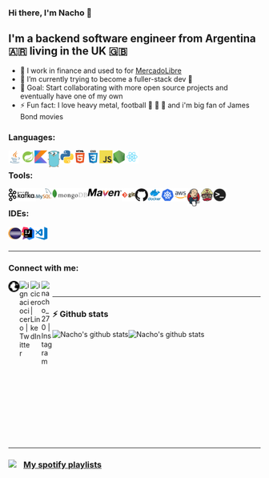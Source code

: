 ### Hi there, I'm Nacho 👋

## I'm a backend software engineer from Argentina 🇦🇷 living in the UK 🇬🇧

- 🔭 I work in finance and used to for [MercadoLibre](http://mercadolibre.com.ar/)
- 🌱 I’m currently trying to become a fuller-stack dev 🤣
- 🥅 Goal: Start collaborating with more open source projects and eventually have one of my own
- ⚡ Fun fact: I love heavy metal, football 💙 💛 💙 and i'm big fan of James Bond movies

### Languages:

<img align="left" alt="Java" width="26px" src="img/java.png"/>
<img align="left" alt="Spring" width="26px" src="img/spring.png"/>
<img align="left" alt="Kotlin" width="26px" src="img/kotlin.png"/>
<img align="left" alt="Golang" width="26px" src="img/gopher.png"/>
<img align="left" alt="Python" width="26px" src="img/python.png"/>
<img align="left" alt="HTML5" width="26px" src="img/html.png" />
<img align="left" alt="CSS3" width="26px" src="img/css.png" />
<img align="left" alt="JavaScript" width="26px" src="img/javascript.png" />
<img align="left" alt="Node.js" width="26px" src="img/nodejs.png" />
<img align="left" alt="React" width="26px" src="img/react.png" />

<br />

### Tools:

<img align="left" alt="Apache Kafka" width="55px" src="img/kafka.png" />
<img align="left" alt="MySQL" width="32px" src="img/mysql.png" />
<img align="left" alt="MongoDB" width="70px" src="img/mongodb.png" />
<img align="left" alt="Maven" width="70px" src="img/maven.png"/>
<img align="left" alt="Git" width="26px" src="img/git.png" />
<img align="left" alt="GitHub" width="26px" src="img/github.png" />
<img align="left" alt="Docker" width="26px" src="img/docker.png" />
<img align="left" alt="Kubernetes" width="26px" src="img/kubernetes.png" />
<img align="left" alt="AWS" width="26px" src="img/aws.png" />
<img align="left" alt="Jenkins" width="26px" src="img/jenkins.png" />
<img align="left" alt="Travis-CI" width="26px" src="img/travis.png" />
<img align="left" alt="Terminal" width="26px" src="img/terminal.png" />

<br />

### IDEs:

<img align="left" alt="Eclipse" width="26px" src="img/eclipse.png"/>
<img align="left" alt="IntelliJ" width="26px" src="img/intellij.png"/>
<img align="left" alt="Visual Studio Code" width="26px" src="img/vscode.png" />

<br />
<br />

---

### Connect with me:

[<img align="left" alt="nacho270.github.io" width="22px" src="https://raw.githubusercontent.com/iconic/open-iconic/master/svg/globe.svg" />][website]
[<img align="left" alt="ignaciocicero | Twitter" width="22px" src="https://cdn.jsdelivr.net/npm/simple-icons@v3/icons/twitter.svg" />][twitter]
[<img align="left" alt="icicero | LinkedIn" width="22px" src="https://cdn.jsdelivr.net/npm/simple-icons@v3/icons/linkedin.svg" />][linkedin]
[<img align="left" alt="nacho_270 | Instagram" width="22px" src="https://cdn.jsdelivr.net/npm/simple-icons@v3/icons/instagram.svg" />][instagram]

[website]: https://nacho270.github.io/
[twitter]: https://twitter.com/ignaciocicero
[instagram]: https://instagram.com/nacho_270
[linkedin]: https://linkedin.com/in/icicero

<br>

---

### :zap: Github stats

<img align="left" alt="Nacho's github stats" src="https://github-readme-stats.nacho270.vercel.app/api/top-langs?username=nacho270&show_icons=true&hide_border=true&theme=radical" />
<img align="left" alt="Nacho's github stats" src="https://github-readme-stats.nacho270.vercel.app/api?username=nacho270&show_icons=true&hide_border=true&theme=radical" />

<br/><br/><br/><br/><br/><br/><br/><br/><br/><br/><br/><br/><br/>

---

### <img src="https://i.pinimg.com/originals/93/46/53/934653214719cf630e0f5cf9c746b364.png" align="left" width="30px" /> [My spotify playlists](https://github.com/nacho270/spotify-playlists-github-action)<br/><br/>

<!-- MY_PLAYLISTS:START-->
<!-- MY_PLAYLISTS:END-->
